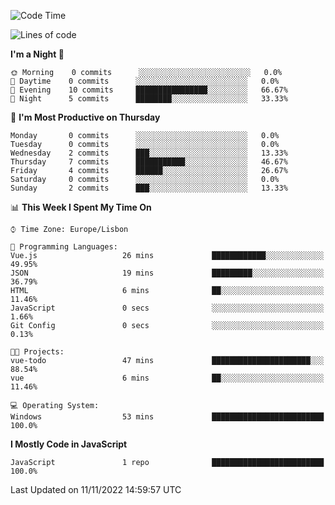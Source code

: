 <!--START_SECTION:waka-->
![Code Time](http://img.shields.io/badge/Code%20Time-22%20hrs%2018%20mins-blue)

![Lines of code](https://img.shields.io/badge/From%20Hello%20World%20I%27ve%20Written-43%20Thousand%20lines%20of%20code-blue)

**I'm a Night 🦉** 

```text
🌞 Morning    0 commits      ░░░░░░░░░░░░░░░░░░░░░░░░░   0.0% 
🌆 Daytime    0 commits      ░░░░░░░░░░░░░░░░░░░░░░░░░   0.0% 
🌃 Evening    10 commits     ████████████████░░░░░░░░░   66.67% 
🌙 Night      5 commits      ████████░░░░░░░░░░░░░░░░░   33.33%

```
📅 **I'm Most Productive on Thursday** 

```text
Monday       0 commits      ░░░░░░░░░░░░░░░░░░░░░░░░░   0.0% 
Tuesday      0 commits      ░░░░░░░░░░░░░░░░░░░░░░░░░   0.0% 
Wednesday    2 commits      ███░░░░░░░░░░░░░░░░░░░░░░   13.33% 
Thursday     7 commits      ███████████░░░░░░░░░░░░░░   46.67% 
Friday       4 commits      ██████░░░░░░░░░░░░░░░░░░░   26.67% 
Saturday     0 commits      ░░░░░░░░░░░░░░░░░░░░░░░░░   0.0% 
Sunday       2 commits      ███░░░░░░░░░░░░░░░░░░░░░░   13.33%

```


📊 **This Week I Spent My Time On** 

```text
⌚︎ Time Zone: Europe/Lisbon

💬 Programming Languages: 
Vue.js                   26 mins             ████████████░░░░░░░░░░░░░   49.95% 
JSON                     19 mins             █████████░░░░░░░░░░░░░░░░   36.79% 
HTML                     6 mins              ██░░░░░░░░░░░░░░░░░░░░░░░   11.46% 
JavaScript               0 secs              ░░░░░░░░░░░░░░░░░░░░░░░░░   1.66% 
Git Config               0 secs              ░░░░░░░░░░░░░░░░░░░░░░░░░   0.13%

🐱‍💻 Projects: 
vue-todo                 47 mins             ██████████████████████░░░   88.54% 
vue                      6 mins              ██░░░░░░░░░░░░░░░░░░░░░░░   11.46%

💻 Operating System: 
Windows                  53 mins             █████████████████████████   100.0%

```

**I Mostly Code in JavaScript** 

```text
JavaScript               1 repo              █████████████████████████   100.0%

```



 Last Updated on 11/11/2022 14:59:57 UTC
<!--END_SECTION:waka-->
